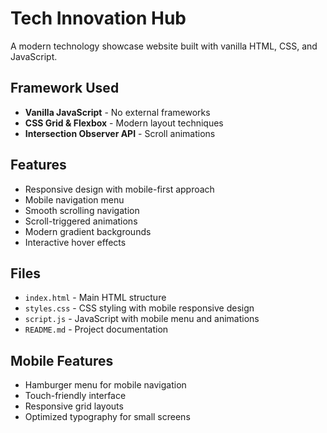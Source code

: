# Tech Innovation Hub

A modern technology showcase website built with vanilla HTML, CSS, and JavaScript.

## Framework Used
- **Vanilla JavaScript** - No external frameworks
- **CSS Grid & Flexbox** - Modern layout techniques
- **Intersection Observer API** - Scroll animations

## Features
- Responsive design with mobile-first approach
- Mobile navigation menu
- Smooth scrolling navigation
- Scroll-triggered animations
- Modern gradient backgrounds
- Interactive hover effects

## Files
- `index.html` - Main HTML structure
- `styles.css` - CSS styling with mobile responsive design
- `script.js` - JavaScript with mobile menu and animations
- `README.md` - Project documentation

## Mobile Features
- Hamburger menu for mobile navigation
- Touch-friendly interface
- Responsive grid layouts
- Optimized typography for small screens 